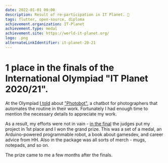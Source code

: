 ```yaml
---
date: 2022-01-01 00:00
description: Result of re-participation in IT Planet. 🥳
tags: flutter, open-source, diploma
achievement.organization: IT-Planet
achievement.type: medal
achievement.site: https://world-it-planet.org/
logo: .png
alternateLinkIdentifier: it-planet-20-21
---
```

# 1 place in the finals of the International Olympiad "IT Planet 2020/21".


At the Olympiad [I told](https://youtu.be/bvpScG3gJM0?t=5050) about ["Photobot"](https://coolone.ru/projects/photobot/), a chatbot for photographers that automates the routine in their work. Fortunately I had enough time to mention the necessary details to appreciate my work.


As a result, my efforts were not in vain - [in the final](https://www.youtube.com/watch?v=heqDvEmU368) the judges put my project in 1st place and I won the grand prize. This was a set of a medal, an Arduino-powered programmable robot, a book about gamesdev, and career advice from HH. Also in the package was all sorts of merch - mugs, notepads, and so on.


The prize came to me a few months after the finals.
